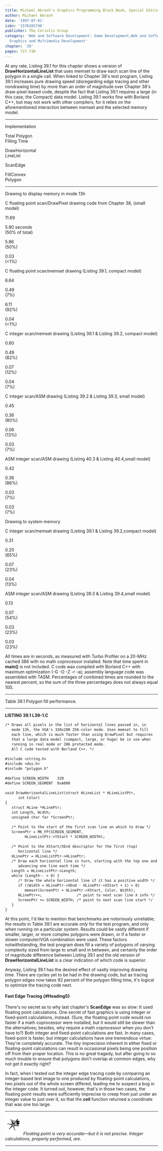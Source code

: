 ```yaml
---
title: Michael Abrash's Graphics Programming Black Book, Special Edition
author: Michael Abrash
date: '1997-07-01'
isbn: '1576101746'
publisher: The Coriolis Group
category: 'Web and Software Development: Game Development,Web and Software Development:
  Graphics and Multimedia Development'
chapter: '39'
pages: 727-730
---
```


At any rate, Listing 39.1 for this chapter shows a version of
**DrawHorizontalLineList** that uses memset to draw each scan line of
the polygon in a single call. When linked to Chapter 38's test program,
Listing 39.1 increases pure drawing speed (disregarding edge tracing and
other nondrawing time) by more than an order of magnitude over Chapter
38's draw-pixel-based code, despite the fact that Listing 39.1 requires
a large (in this case, the Compact) data model. Listing 39.1 works fine
with Borland C++, but may not work with other compilers, for it relies
on the aforementioned interaction between memset and the selected memory
model.

* * * * *

Implementation

Total Polygon\
 Filling Time

DrawHorizontal\
 LineList

ScanEdge

FillConvex\
 Polygon

* * * * *

Drawing to display memory in mode 13h

C floating point scan/DrawPixel drawing code from Chapter 38, (small
model)

11.69

5.80 seconds\
 (50% of total)

5.86\
 (50%)

0.03\
 (\<1%)

C floating point scan/memset drawing (Listing 39.1, compact model)

6.64

0.49\
 (7%)

6.11\
 (92%)

0.04\
 (\<1%)

C integer scan/memset drawing (Listing 39.1 & Listing 39.2, compact
model)

0.60

0.49\
 (82%)

0.07\
 (12%)

0.04\
 (7%)

C integer scan/ASM drawing (Listing 39.2 & Listing 39.3, small model)

0.45

0.36\
 (80%)

0.06\
 (13%)

0.03\
 (7%)

ASM integer scan/ASM drawing (Listing 40.3 & Listing 40.4,small model)

0.42

0.36\
 (86%)

0.03\
 (7%)

0.03\
 (7%)

Drawing to system memory

C integer scan/memset drawing (Listing 39.1 & Listing 39.2,compact
model)

0.31

0.20\
 (65%)

0.07\
 (23%)

0.04\
 (13%)

ASM integer scan/ASM drawing (Listing 39.3 & Listing 39.4,small model)

0.13

0.07\
 (54%)

0.03\
 (23%)

0.03\
 (23%)

All times are in seconds, as measured with Turbo Profiler on a 20-MHz
cached 386 with no math coprocessor installed. Note that time spent in
**main()** is not included. C code was compiled with Borland C++ with
maximum optimization (-G -O -Z -r -a); assembly language code was
assembled with TASM. Percentages of combined times are rounded to the
nearest percent, so the sum of the three percentages does not always
equal 100.

* * * * *

Table 39.1 Polygon fill performance.

* * * * *

**LISTING 39.1 L39-1.C**

    /* Draws all pixels in the list of horizontal lines passed in, in
       mode 13h, the VGA's 320x200 256-color mode. Uses memset to fill
       each line, which is much faster than using DrawPixel but requires
       that a large data model (compact, large, or huge) be in use when
       running in real mode or 286 protected mode.
       All C code tested with Borland C++. */

    #include <string.h>
    #include <dos.h>
    #include "polygon.h"

    #define SCREEN_WIDTH    320
    #define SCREEN_SEGMENT  0xA000

    void DrawHorizontalLineList(struct HLineList * HLineListPtr,
          int Color)
    {
       struct HLine *HLinePtr;
       int Length, Width;
       unsigned char far *ScreenPtr;

       /* Point to the start of the first scan line on which to draw */
       ScreenPtr = MK_FP(SCREEN_SEGMENT,
             HLineListPtr->YStart * SCREEN_WIDTH);

       /* Point to the XStart/XEnd descriptor for the first (top)
          horizontal line */
       HLinePtr = HLineListPtr->HLinePtr;
       /* Draw each horizontal line in turn, starting with the top one and
          advancing one line each time */
       Length = HLineListPtr->Length;
       while (Length-- > 0) {
          /* Draw the whole horizontal line if it has a positive width */
          if ((Width = HLinePtr->XEnd - HLinePtr->XStart + 1) > 0)
             memset(ScreenPtr + HLinePtr->XStart, Color, Width);
          HLinePtr++;                /* point to next scan line X info */
          ScreenPtr += SCREEN_WIDTH; /* point to next scan line start */
       }
    }

At this point, I'd like to mention that benchmarks are notoriously
unreliable; the results in Table 39.1 are accurate *only* for the test
program, and only when running on a particular system. Results could be
vastly different if smaller, larger, or more complex polygons were
drawn, or if a faster or slower computer/VGA combination were used.
These factors notwithstanding, the test program does fill a variety of
polygons of varying complexity sized from large to small and in between,
and certainly the order of magnitude difference between Listing 39.1 and
the old version of **DrawHorizontalLineList** is a clear indication of
which code is superior.

Anyway, Listing 39.1 has the desired effect of vastly improving drawing
time. There are cycles yet to be had in the drawing code, but as tracing
polygon edges now takes 92 percent of the polygon filling time, it's
logical to optimize the tracing code next.

#### Fast Edge Tracing {#Heading5}

There's no secret as to why last chapter's **ScanEdge** was so slow: It
used floating point calculations. One secret of fast graphics is using
integer or fixed-point calculations, instead. (Sure, the floating point
code would run faster if a math coprocessor were installed, but it would
still be slower than the alternatives; besides, why require a math
coprocessor when you don't have to?) Both integer and fixed-point
calculations are fast. In many cases, fixed-point is faster, but integer
calculations have one tremendous virtue: They're completely accurate.
The tiny imprecision inherent in either fixed or floating-point
calculations can result in occasional pixels being one position off from
their proper location. This is no great tragedy, but after going to so
much trouble to ensure that polygons don't overlap at common edges, why
not get it exactly right?

In fact, when I tested out the integer edge tracing code by comparing an
integer-based test image to one produced by floating-point calculations,
two pixels out of the whole screen differed, leading me to suspect a bug
in the integer code. It turned out, however, that's in those two cases,
the floating point results were sufficiently imprecise to creep from
just under an integer value to just over it, so that the **ceil**
function returned a coordinate that was one too large.

  ------------------- ---------------------------------------------------------------------------------------------------------
  ![](images/i.jpg)   *Floating point is very accurate—but it is not precise. Integer calculations, properly performed, are.*
  ------------------- ---------------------------------------------------------------------------------------------------------
